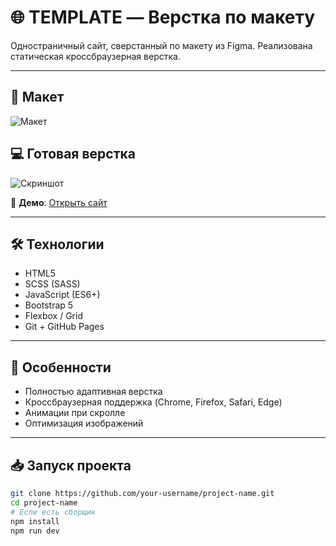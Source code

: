 # 🌐 TEMPLATE — Верстка по макету

Одностраничный сайт, сверстанный по макету из Figma. Реализована статическая кроссбраузерная верстка.

---

## 📸 Макет

![Макет](readme_assets/mockup.png)

## 💻 Готовая верстка

![Скриншот](readme_assets/screenshot.png)

🔗 **Демо**: [Открыть сайт](https://your-demo-link.com)

---

## 🛠 Технологии

-   HTML5
-   SCSS (SASS)
-   JavaScript (ES6+)
-   Bootstrap 5
-   Flexbox / Grid
-   Git + GitHub Pages

---

## 🚀 Особенности

-   Полностью адаптивная верстка
-   Кроссбраузерная поддержка (Chrome, Firefox, Safari, Edge)
-   Анимации при скролле
-   Оптимизация изображений

---

## 📥 Запуск проекта

```bash
git clone https://github.com/your-username/project-name.git
cd project-name
# Если есть сборщик
npm install
npm run dev
```
